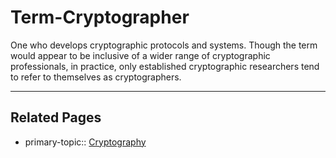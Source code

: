 # Term-Cryptographer
One who develops cryptographic protocols and systems. Though the term would appear to be inclusive of a wider range of cryptographic professionals, in practice, only established cryptographic researchers tend to refer to themselves as cryptographers.

---
## Related Pages
- primary-topic:: [Cryptography](https://wiki.uncloak.com/Cryptography)
